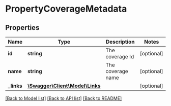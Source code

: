 # PropertyCoverageMetadata

## Properties
Name | Type | Description | Notes
------------ | ------------- | ------------- | -------------
**id** | **string** | The coverage Id | [optional] 
**name** | **string** | The coverage name | [optional] 
**_links** | [**\Swagger\Client\Model\Links**](Links.md) |  | [optional] 

[[Back to Model list]](../README.md#documentation-for-models) [[Back to API list]](../README.md#documentation-for-api-endpoints) [[Back to README]](../README.md)


